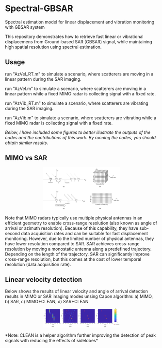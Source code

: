 # Spectral-GBSAR
Spectral estimation model for linear displacement and vibration monitoring with GBSAR system 

This repository demonstrates how to retrieve fast linear or vibrational displacemens from Ground-based SAR (GBSAR) signal, while maintaining high spatial resolution using spectral estimation.
## Usage
run "AzVel_RT.m" to simulate a scenario, where scatterers are moving in a linear pattern during the SAR imaging.

run "AzVel.m" to simulate a scenario, where scatterers are moving in a linear pattern while a fixed MIMO radar is collecting signal with a fixed rate.

run "AzVib_RT.m" to simulate a scenario, where scatterers are vibrating during the SAR imaging.

run "AzVib.m" to simulate a scenario, where scatterers are vibrating while a fixed MIMO radar is collecting signal with a fixed rate.

*Below, I have included some figures to better illustrate the outputs of the codes and the contributions of this work. By running the codes, you should obtain similar results.*

## MIMO vs SAR
<p align="center">
 <img src="results/imaging modes.jpg" width=50%>
</p>

Note that MIMO radars typically use multiple physical antennas in an efficient geometry to enable cross-range resolution (also known as angle of arrival or azimuth resolution). Because of this capability, they have sub-second data acquisition rates and can be suitable for fast displacement monitoring. However, due to the limited number of physical antennas, they have lower resolution compared to SAR. SAR achieves cross-range resolution by moving a monostatic antenna along a predefined trajectory. Depending on the length of the trajectory, SAR can significantly improve cross-range resolution, but this comes at the cost of lower temporal resolution (data acquisition rate).

## Linear velocity detection

Below shows the results of linear velocity and angle of arrival detection results in MIMO or SAR imaging modes unsing Capon algorithm: a) MIMO, b) SAR, c) MIMO+CLEAN, d) SAR+CLEAN
<p align="center">
 <img src="results/Linear Velocity.jpg" width=50%>
</p>
*Note: CLEAN is a helper algorithm further improving the detection of peak signals with reducing the effects of sidelobes*
